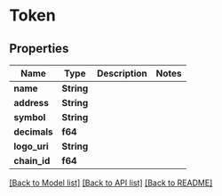 # Token

## Properties

Name | Type | Description | Notes
------------ | ------------- | ------------- | -------------
**name** | **String** |  | 
**address** | **String** |  | 
**symbol** | **String** |  | 
**decimals** | **f64** |  | 
**logo_uri** | **String** |  | 
**chain_id** | **f64** |  | 

[[Back to Model list]](../README.md#documentation-for-models) [[Back to API list]](../README.md#documentation-for-api-endpoints) [[Back to README]](../README.md)


